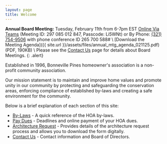 ```yaml
---
layout: page
title: Welcome
---
```


**Annual Board Meeting:** Tuesday, February 11th from 6-7pm EST [Online Via Teams](https://teams.microsoft.com/l/meetup-join/19%3ameeting_NDI4ZDY5MzAtZjAzOS00MDA3LWI3ZjAtMTNiNmNhMjEyZDcx%40thread.v2/0?context=%7b%22Tid%22%3a%22a1cf3136-ea50-4354-ad39-345d96aeab4c%22%2c%22Oid%22%3a%22f0ada0c0-6bc6-494a-94e2-e93bbd59498c%22%7d) (Meeting ID: 297 085 012 847, Passcode: Li5WNt) or By Phone: <a href="tel:+13217549506,,265700588">(321) 754-9506</a> with phone conference ID 265 700 588# \\
[Download the Meeting Agenda]({{ site.url }}/assets/files/annual_mtg_agenda_021125.pdf) (PDF, 190KB) \\
Please see the [Contact Us](contact) page for details about Board Meetings.
{: .alert}

Established in 1996, Bonneville Pines homeowner's association is a non-profit community association.

Our mission statement is to maintain and improve home values and promote unity in our community by protecting and safeguarding the conservation areas, enforcing compliance of established by-laws and creating a safe environment for the community.

Below is a brief explanation of each section of this site:

* [By-Laws](bylaws) - A quick reference of the HOA by-laws.
* [Pay Dues](pay_dues) - Deadlines and online payment of your HOA dues.
* [Architecture Request](architecture_request) - Provides details of the architecture request process and allows you to download the form digitally.
* [Contact Us](contact) - Contact information and Board of Directors.
